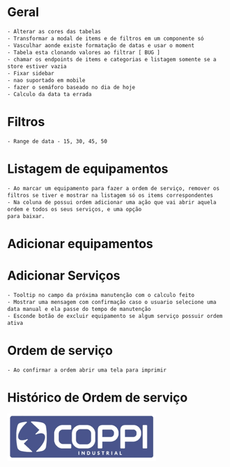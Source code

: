 # Geral
    - Alterar as cores das tabelas
    - Transformar a modal de items e de filtros em um componente só
    - Vasculhar aonde existe formatação de datas e usar o moment
    - Tabela esta clonando valores ao filtrar [ BUG ]
    - chamar os endpoints de items e categorias e listagem somente se a store estiver vazia
    - Fixar sidebar
    - nao suportado em mobile
    - fazer o semáforo baseado no dia de hoje
    - Calculo da data ta errada

# Filtros
    - Range de data - 15, 30, 45, 50
    
# Listagem de equipamentos
    - Ao marcar um equipamento para fazer a ordem de serviço, remover os filtros se tiver e mostrar na listagem só os items correspondentes
    - Na coluna de possui ordem adicionar uma ação que vai abrir aquela ordem e todos os seus serviços, e uma opção
    para baixar.

# Adicionar equipamentos


# Adicionar Serviços
    - Tooltip no campo da próxima manutenção com o calculo feito
    - Mostrar uma mensagem com confirmação caso o usuario selecione uma data manual e ela passe do tempo de manutenção
    - Esconde botão de excluir equipamento se algum serviço possuir ordem ativa

# Ordem de serviço
    - Ao confirmar a ordem abrir uma tela para imprimir 

# Histórico de Ordem de serviço
![alt text](image.png)
